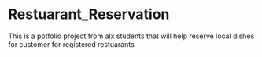 # Restuarant_Reservation
This is a potfolio project from alx students that will help reserve local dishes for customer for registered restuarants
